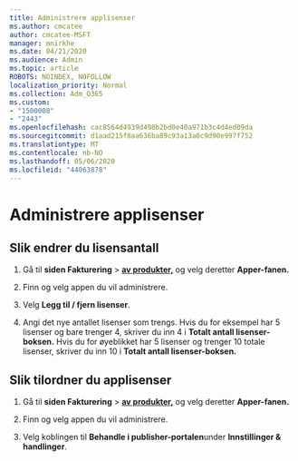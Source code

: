 ```yaml
---
title: Administrere applisenser
ms.author: cmcatee
author: cmcatee-MSFT
manager: mnirkhe
ms.date: 04/21/2020
ms.audience: Admin
ms.topic: article
ROBOTS: NOINDEX, NOFOLLOW
localization_priority: Normal
ms.collection: Adm_O365
ms.custom:
- "1500008"
- "2443"
ms.openlocfilehash: cac8564d4939d498b2bd0e40a971b3c4d4ed09da
ms.sourcegitcommit: d1aad215f8aa636ba89c93a13a0c9d90e997f752
ms.translationtype: MT
ms.contentlocale: nb-NO
ms.lasthandoff: 05/06/2020
ms.locfileid: "44063878"
---
```

# <a name="manage-app-licenses"></a>Administrere applisenser

## <a name="to-change-license-quantity"></a>Slik endrer du lisensantall

1. Gå til **siden Fakturering** > **[av produkter,](https://go.microsoft.com/fwlink/p/?linkid=842054)** og velg deretter **Apper-fanen.**

2. Finn og velg appen du vil administrere.  

3. Velg **Legg til / fjern lisenser**.

4. Angi det nye antallet lisenser som trengs. Hvis du for eksempel har 5 lisenser og bare trenger 4, skriver du inn 4 i **Totalt antall lisenser-boksen.** Hvis du for øyeblikket har 5 lisenser og trenger 10 totale lisenser, skriver du inn 10 i **Totalt antall lisenser-boksen.**

## <a name="to-assign-app-licenses"></a>Slik tilordner du applisenser

1. Gå til **siden Fakturering** > **[av produkter,](https://go.microsoft.com/fwlink/p/?linkid=842054)** og velg deretter **Apper-fanen.**

2. Finn og velg appen du vil administrere.  

3. Velg koblingen til **Behandle i publisher-portalen**under **Innstillinger & handlinger**.